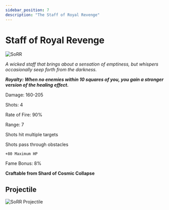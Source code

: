 ```yaml
---
sidebar_position: 7
description: "The Staff of Royal Revenge"
---
```


# Staff of Royal Revenge

![SoRR](https://vwiki.valorserver.com/api/item/picture/staff%20of%20royal%20revenge)

<i>A wicked staff that brings about a sensation of emptiness, but whispers occasionally seep forth from the darkness.</i>

***Royalty: When no enemies within 10 squares of you, you gain a stronger version of the healing effect.***

Damage: 160-205

Shots: 4

Rate of Fire: 90% 

Range: 7

Shots hit multiple targets

Shots pass through obstacles

    +80 Maximum HP

Fame Bonus: 8%

**Craftable from Shard of Cosmic Collapse**

## Projectile

![SoRR Projectile](https://cdn.discordapp.com/attachments/1160376179996496013/1187852779046305842/Staff_of_Royal_Revenge_Projectile.gif)
